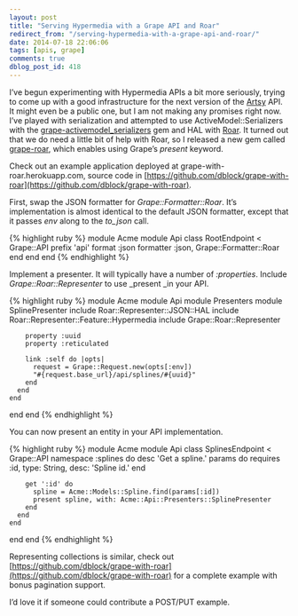 ```yaml
---
layout: post
title: "Serving Hypermedia with a Grape API and Roar"
redirect_from: "/serving-hypermedia-with-a-grape-api-and-roar/"
date: 2014-07-18 22:06:06
tags: [apis, grape]
comments: true
dblog_post_id: 418
---
```

I’ve begun experimenting with Hypermedia APIs a bit more seriously, trying to come up with a good infrastructure for the next version of the [Artsy](https://artsy.net) API. It might even be a public one, but I am not making any promises right now. I’ve played with serialization and attempted to use ActiveModel::Serializers with the [grape-activemodel_serializers](https://github.com/jrhe/grape-active_model_serializers) gem and HAL with [Roar](https://github.com/apotonick/roar). It turned out that we do need a little bit of help with Roar, so I released a new gem called [grape-roar](https://github.com/dblock/grape-roar), which enables using Grape’s _present_ keyword.

Check out an example application deployed at grape-with-roar.herokuapp.com, source code in [https://github.com/dblock/grape-with-roar](https://github.com/dblock/grape-with-roar).

First, swap the JSON formatter for _Grape::Formatter::Roar_. It’s implementation is almost identical to the default JSON formatter, except that it passes _env_ along to the _to_json_ call.

{% highlight ruby %}
module Acme
  module Api
    class RootEndpoint < Grape::API
      prefix 'api'
      format :json
      formatter :json, Grape::Formatter::Roar
    end
  end
end
{% endhighlight %}

Implement a presenter. It will typically have a number of _:properties_. Include _Grape::Roar::Representer_ to use _present _in your API.

{% highlight ruby %}
module Acme
  module Api
    module Presenters
      module SplinePresenter
        include Roar::Representer::JSON::HAL
        include Roar::Representer::Feature::Hypermedia
        include Grape::Roar::Representer

        property :uuid
        property :reticulated

        link :self do |opts|
          request = Grape::Request.new(opts[:env])
          "#{request.base_url}/api/splines/#{uuid}"
        end
      end
    end
  end
end
{% endhighlight %}

You can now present an entity in your API implementation.

{% highlight ruby %}
module Acme
  module Api
    class SplinesEndpoint < Grape::API
      namespace :splines do
        desc 'Get a spline.'
        params do
          requires :id, type: String, desc: 'Spline id.'
        end

        get ':id' do
          spline = Acme::Models::Spline.find(params[:id])
          present spline, with: Acme::Api::Presenters::SplinePresenter
        end
      end
    end
  end
end
{% endhighlight %}

Representing collections is similar, check out [https://github.com/dblock/grape-with-roar](https://github.com/dblock/grape-with-roar) for a complete example with bonus pagination support.

I’d love it if someone could contribute a POST/PUT example.
